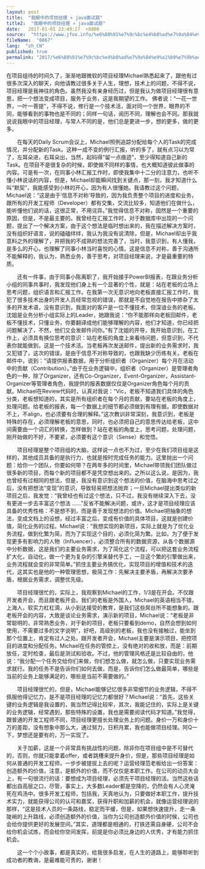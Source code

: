 ```yaml
---
layout: post
title:  "我眼中的项目经理 » java面试题"
title2:  "我眼中的项目经理 » java面试题"
date:   2017-01-01 23:49:27  +0800
source:  "https://www.jfox.info/%e6%88%91%e7%9c%bc%e4%b8%ad%e7%9a%84%e9%a1%b9%e7%9b%ae%e7%bb%8f%e7%90%86.html"
fileName:  "0867"
lang:  "zh_CN"
published: true
permalink: "2017/%e6%88%91%e7%9c%bc%e4%b8%ad%e7%9a%84%e9%a1%b9%e7%9b%ae%e7%bb%8f%e7%90%86.html"
---
```


在项目组待的时间久了，渐渐地跟微软的项目经理Michael熟悉起来了，跟他有过很多次深入的聊天，向他请教过很多关于人生，理想，技术上的问题，不得不说，项目经理是我神往的角色。虽然我没有亲身经历过，但是我认为做项目经理很有意思，把一个想法变成项目，服务于业务，这是我期望的工作。 佛者说：“一花一世界，一叶一菩提”，不得不说，修行是一个技术活，面对同一个世界，眼界的不同，能够看到的事物也是不同的；同样一句话，阅历不同，理解也会不同。那我就说说我眼中的项目经理，与常人不同的是，他们总是更进一步，想的更多，做的更多。

　　在每天的Daily Scrum会议上，Michael照例追踪分配给每个人的Task的完成情况，并分配新的Task。这种一成不变的例行汇报，听的多了，就有点习以为常了，左耳朵进，右耳朵出，当然，起码得“留一点痕迹”，至少得知道自己新的Task。在项目不是很复杂的时候，即使做不同样的事情，也大概知道彼此做事的内容。可是有一次，在同事小林汇报工作时，即使我集中十二分的注意力，也听不懂小林说话的内容，但是，Michael却能瞬间找到关键点，那一刻，我才知道什么叫“默契”，我能感受到小林的开心，因为有人很懂她。我请教过这个问题，Michael说：“这是由于‘信息不对称’导致的，因为我负责整个项目的进度和业务，跟所有的开发工程师（Developer）都有交集，交流比较多，知道他们在做什么，能听懂他们说的话，这很正常，不用诧异。”我觉得信息不对称，固然是一个重要的原因，但是，不是最主要的。我曾经在汇报工作时，对于数据库中出现的一个问题，提出了一个解决方案，由于这个想法是临时想出来的，我在描述解决方案时，没有组织好语言，说的磕磕绊绊，我认为我没有说清除，但是，Michael却出乎我意料之外的理解了，并把我的不成熟的想法完善了，当时，我意识到，有人懂我，是多么的开心，也理解了同事小林当时喜悦的心情。这是信息不对称，善于沟通所不能解释的，我认为，熟悉业务，善于思考，对项目经理来说，才是最重要的特质。

　　还有一件事，由于同事小陈离职了，我开始接手PowerBI报表，在跟业务分析小组的同事共事时，我发现他们身上有一个显著的个性，就是：站在老板的立场上思考问题，组织语言和汇报工作。在我第一次无意识地向老板直接汇报工作时，我犯了很多技术出身的开发人员经常忽视的错误，那就是不自觉地在报告中掺杂了太多的开发术语，没有意识到，我面对的客户是一位不懂技术，但深谙业务的老板。沈姐是业务分析小组实际上的Leader，她跟我说：“你不能那样向老板回邮件，老板不懂技术，只懂业务，你要翻译成他们能够理解的内容，他们才知道，你已经把问题解决了，不然，他们又会发邮件问你。”有了沈姐的开导，我开始意识到，在工作上，必须具有换位思考的意识：站在老板的角度上来看待问题，但意识到，不代表你就能做到，这是一个技术活。当老板再次发送邮件，提出新的业务需求时，我又犯错了，这次的错误，是由于信息不对称导致的，也跟我缺少历练有关。老板在邮件中，说到：“请提供报表数据，用于分析组织者（Organizer）每个月在活动中的贡献（Contribution）。”由于在业务逻辑中，组织者（Organizer）是管理者角色的一种，除了Organizer，还有Co-Organizer，Event-Organizer，Assistant-Organizer等管理者角色，我提供的报表数据仅仅是Organizer角色每个月的贡献。Michael在Review代码时，认真对我说：“Vic，老板不知道我们具体的角色分类，老板想知道的，其实是所有组织者在每个月的贡献，要站在老板的角度上，处理问题。给老板的报表，每一个数据上的细节都必须做到有理有据，即使数据对不上，不align，也必须要有合理的解释。”这次教训非常深刻，我意识到，老板是特殊的存在，必须理解老板的意思，同时，也必须把自己的意思传达给老板，这中间需要由一个词汇的转换，怎样做到？站在老板的角度上，思考问题，处理问题，刚开始做的不好，不要紧，必须要有这个意识（Sense）和觉悟。

　　项目经理是整个项目组的大脑，这样说一点也不为过，至少在我们项目组是这样的，其他成员具备的是执行力，也就是按时完成任务的能力。这里抛出一个问题：给你一个团队，你要如何带？在两年多的时间里，Michael带领我们团队做过很多新的项目，而每个新的项目都不是凭空想出来的。之所以这么说，是因为，我也曾经有过相同的想法，但是，我没有意识到这个想法的价值，在脑海中思考过之后，没有把想法“变现”的意识，导致轻易把想法抛弃；一旦Michael提出类似的新项目之后，我发觉：“我曾经也有过这个想法，只不过，我没有继续深入下去，没有更进一步去丰富这个想法 ……”反省不能解决问题，或许，这才是项目经理应该具备的优秀性格：不是想不到，而是善于发现想法的价值。Michael把抽象的想法，变成文档上的设想，经过丰富之后，变成有价值的具体项目，这就是创建价值，简化业务的过程。Michael说：“我想实现的新项目，实际上就是为了优化业务流程，做到化繁为简，而为了实现这个目的，必须化简为繁。比如，为了便于发现更多有影响力的人物（Influencer），必须整合所有的数据资源，从各个数据源中分析数据，这是我们的主要业务需求，为了简化这个流程，可以把这套业务流程扩大化，自动化，做一个更为复杂的引擎来替代手工，一旦这个繁的引擎做出来，业务流程就会变的非常简单。”抓住主要业务搞优化，实现项目的增值和技术的迭代，这其实也是他的一种管理思想，极简工作：先解决主要矛盾，再解决次要矛盾，根据业务需求，调整优先级。

　　项目经理很忙的，实际上，我观察到Michael的工作，1/3是在开会。不仅跟开发者开会，而且跟老板开会。我们的老板是外国人，Michael的英语相当不错，上海人，软实力杠杠滴，从小到达接受的教育，是我们这些屌丝所不能想象的。跟老板开会的内容，大致是谈论业务需求，演示新的项目，Michael说：“老板是非常聪明的，非常熟悉业务，对于新的项目，老板只要看到demo，自然会想到如何使用，不需要过多的文字说明”，好吧，高级别的老板，我也没有接触过，能坐到那个位置上，肯定有过人之处。跟开发者开会，Michael主要是演示项目，把控项目的进度和分配任务。Michael在任务的管控上，没有绝对的收和放，而是：前期放任，定时检查，最后是测试和验收。不过，他的管理风格还是比较自由的，他说：“我分配一个任务交给你们来做，你们想怎么做，就怎么做，只要实现业务需求就行。我的任务不是告诉你们如何去做，而是，告诉你们怎么做最简单，哪些是当前的业务上能够满足的，哪些是当前不需要做的。”

　　项目经理很忙的，但是，Michael能够记忆很多非常细节的业务逻辑，不得不佩服他得记忆力，是不是项目经理的记忆力都很好？Michael说：“首先，这些关键的业务逻辑是我设置的，我当然记得比较牢，其次，我能记住的，实际上是关键的业务逻辑，经常遇到，那些特殊的设置，我也是需要阅读代码才知道。”我觉得，跟普通的开发工程师不同，项目经理更擅长处理业务上的问题。身价一万和身价十万的差距，没有想象中那么大，通过努力，日积月累，我也能做项目经理。阿Q一下，梦想还是要有的，万一实现了。

　　关于加薪，这是一个非常具有挑战性的问题，除非你在项目组中是不可替代的，否则，你就只能拿着offer，或者跳槽来提升身价，但是，那些项目经理是如何从普通的开发工程师，一步步被提拔上去的呢？运营经理范老板给出一份答案：创造额外的价值，注意，是额外的价值，而不仅仅是本职工作。在公司的动员大会上，有一句很流行的话：要想成为项目经理，必须先干项目经理的活。当然这些话都出自高层之口，尽管，事实上，大多数Leader都是空降的，仍然会有人心灵淹死在鸡汤中。很多开发工程师，包括我，天真地认为，只要做好本职工作，提升技术实力，就能获得公司的认可和嘉奖，获得升职和加薪的机会，就像运营经理说的那样，“这是技术人员的一条路线，稳定而平缓，但是，如果想快速提升，走一条陡峭的上升路线，必须创造额外的价值，当你为公司创造额外价值的时候，公司也会给你提供更好的发展空间。”其实，道理都是相通的，打铁还需自身硬，公司不会给你机会试炼，而会给你空间发挥，前提是你必须比身边的人优秀，才有能力抓住机会。

　　这一个个小故事，都是真实的，给我很多启发，在人生的道路上，能够聆听到成功者的教诲，是最难能可贵的，谢谢！
